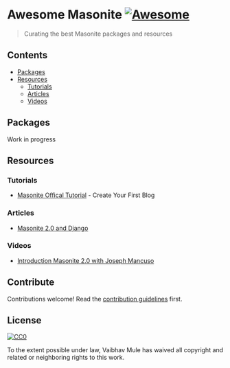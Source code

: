 # Awesome Masonite [![Awesome](https://awesome.re/badge.svg)](https://awesome.re)

> Curating the best Masonite packages and resources


## Contents

- [Packages](#packages)
- [Resources](#resources)
    - [Tutorials](#tutorials)
    - [Articles](#articles)
    - [Videos](#videos)


## Packages

Work in progress

## Resources

### Tutorials

- [Masonite Offical Tutorial](https://docs.masoniteproject.com/creating-your-first-blog/introduction) - Create Your First Blog

### Articles
- [Masonite 2.0 and Django](https://medium.com/@idmann509/masonite-2-0-and-django-beb4986d967f)


### Videos

- [Introduction Masonite 2.0 with Joseph Mancuso](https://www.youtube.com/playlist?list=PLdR9bD5hyZiiPv3pmtkSbFOFTE2HIVmhl)

## Contribute

Contributions welcome! Read the [contribution guidelines](CONTRIBUTING.md) first.


## License

[![CC0](http://mirrors.creativecommons.org/presskit/buttons/88x31/svg/cc-zero.svg)](http://creativecommons.org/publicdomain/zero/1.0)

To the extent possible under law, Vaibhav Mule has waived all copyright and
related or neighboring rights to this work.
